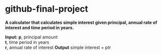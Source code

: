 # github-final-project

**A calculator that calculates simple interest given principal, annual rate of interest and time period in years.**

**Input:**
   **p**, principal amount \
   **t**, time period in years \
   **r**, annual rate of interest
**Output**
   simple interest = p*t*r
